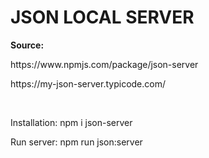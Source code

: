 <h1>JSON LOCAL SERVER</h1>


<p><b>Source:</b></p>
<P>https://www.npmjs.com/package/json-server</P>
<p>https://my-json-server.typicode.com/</p>

<br />

<p>Installation: npm i json-server</p>

<p>Run server: npm run json:server</p>